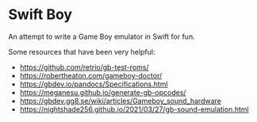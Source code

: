 # Swift Boy

An attempt to write a Game Boy emulator in Swift for fun.

Some resources that have been very helpful:

 - https://github.com/retrio/gb-test-roms/
 - https://robertheaton.com/gameboy-doctor/
 - https://gbdev.io/pandocs/Specifications.html
 - https://meganesu.github.io/generate-gb-opcodes/ 
 - https://gbdev.gg8.se/wiki/articles/Gameboy_sound_hardware
 - https://nightshade256.github.io/2021/03/27/gb-sound-emulation.html
